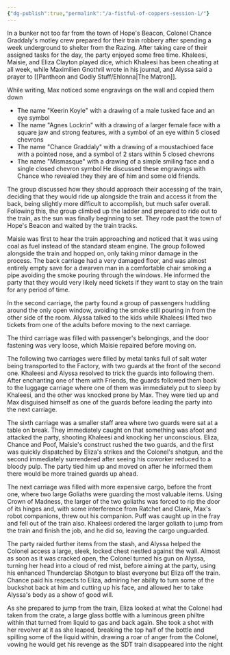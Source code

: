 ```yaml
---
{"dg-publish":true,"permalink":"/a-fistful-of-coppers-session-1/"}
---
```


In a bunker not too far from the town of Hope's Beacon, Colonel Chance Graddaly's motley crew prepared for their train robbery after spending a week underground to shelter from the Razing. After taking care of their assigned tasks for the day, the party enjoyed some free time. Khaleesi, Maisie, and Eliza Clayton played dice, which Khaleesi has been cheating at all week, while Maximilien Gnothril wrote in his journal, and Alyssa said a prayer to [[Pantheon and Godly Stuff/Ehlonna\|The Matron]]. 

While writing, Max noticed some engravings on the wall and copied them down
- The name "Keerin Koyle" with a drawing of a male tusked face and an eye symbol
- The name "Agnes Lockrin" with a drawing of a larger female face with a square jaw and strong features, with a symbol of an eye within 5 closed chevrons
- The name "Chance Graddaly" with a drawing of a moustachioed face with a pointed nose, and a symbol of 2 stars within 5 closed chevrons
- The name "Mismasque" with a drawing of a simple smiling face and a single closed chevron symbol
He discussed these engravings with Chance who revealed they they are of him and some old friends.

The group discussed how they should approach their accessing of the train, deciding that they would ride up alongside the train and access it from the back, being slightly more difficult to accomplish, but much safer overall. Following this, the group climbed up the ladder and prepared to ride out to the train, as the sun was finally beginning to set. They rode past the town of Hope's Beacon and waited by the train tracks.

Maisie was first to hear the train approaching and noticed that it was using coal as fuel instead of the standard steam engine. The group followed alongside the train and hopped on, only taking minor damage in the process. The back carriage had a very damaged floor, and was almost entirely empty save for a dwarven man in a comfortable chair smoking a pipe avoiding the smoke pouring through the windows. He informed the party that they would very likely need tickets if they want to stay on the train for any period of time.

In the second carriage, the party found a group of passengers huddling around the only open window, avoiding the smoke still pouring in from the other side of the room. Alyssa talked to the kids while Khaleesi lifted two tickets from one of the adults before moving to the next carriage.

The third carriage was filled with passenger's belongings, and the door fastening was very loose, which Maisie repaired before moving on.

The following two carriages were filled by metal tanks full of salt water being transported to the Factory, with two guards at the front of the second one. Khaleesi and Alyssa resolved to trick the guards into following them. After enchanting one of them with Friends, the guards followed them back to the luggage carriage where one of them was immediately put to sleep by Khaleesi, and the other was knocked prone by Max. They were tied up and Max disguised himself as one of the guards before leading the party into the next carriage.

The sixth carriage was a smaller staff area where two guards were sat at a table on break. They immediately caught on that something was afoot and attacked the party, shooting Khaleesi and knocking her unconscious. Eliza, Chance and Poof, Maisie's construct rushed the two guards, and the first was quickly dispatched by Eliza's strikes and the Colonel's shotgun, and the second immediately surrendered after seeing his coworker reduced to a bloody pulp. The party tied him up and moved on after he informed them there would be more trained guards up ahead.

The next carriage was filled with more expensive cargo, before the front one, where two large Goliaths were guarding the most valuable items. Using Crown of Madness, the larger of the two goliaths was forced to rip the door of its hinges and, with some interference from Ratchet and Clank, Max's robot companions, threw out his companion. Puff was caught up in the fray and fell out of the train also. Khaleesi ordered the larger goliath to jump from the train and finish the job, and he did so, leaving the cargo unguarded.

The party raided further items from the stash, and Alyssa helped the Colonel access a large, sleek, locked chest nestled against the wall. Almost as soon as it was cracked open, the Colonel turned his gun on Alyssa, turning her head into a cloud of red mist, before aiming at the party, using his enhanced Thunderclap Shotgun to blast everyone but Eliza off the train. Chance paid his respects to Eliza, admiring her ability to turn some of the buckshot back at him and cutting up his face, and allowed her to take Alyssa's body as a show of good will.

As she prepared to jump from the train, Eliza looked at what the Colonel had taken from the crate, a large glass bottle with a luminous green philtre within that turned from liquid to gas and back again. She took a shot with her revolver at it as she leaped, breaking the top half of the bottle and spilling some of the liquid within, drawing a roar of anger from the Colonel, vowing he would get his revenge as the SDT train disappeared into the night
